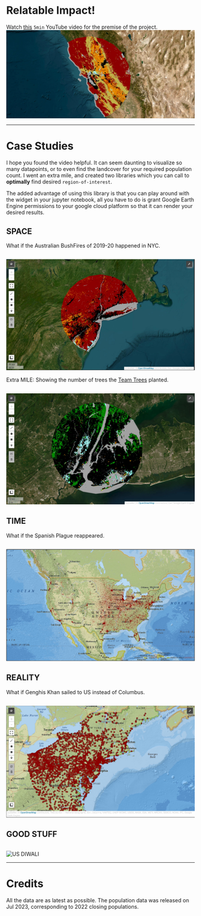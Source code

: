 # Relatable Impact!

Watch [this](https://youtu.be/UT_-BeZl2o4) `5min` YouTube video for the premise of the project.
[![bk2899](./assets/meta/thumbnail.jpeg)](https://www.youtube.com/watch?v=UT_-BeZl2o4)

---

# Case Studies

I hope you found the video helpful. It can seem daunting to visualize so many datapoints, or to even find the landcover for your required population count. I went an extra mile, and created two libraries which you can call to __optimally__ find desired `region-of-interest`.

The added advantage of using this library is that you can play around with the widget in your jupyter notebook, all you have to do is grant Google Earth Engine permissions to your google cloud platform so that it can render your desired results.

## SPACE

What if the Australian BushFires of 2019-20 happened in NYC.

```python

```

![NYC Bushfire](./assets/meta/nyc-bf.jpeg)

Extra MILE: Showing the number of trees the [Team Trees](https://teamtrees.org/) planted.

```python

```

![NYC TT](assets/meta/nyc-tt.jpeg)

## TIME

What if the Spanish Plague reappeared.

```python

```

![US Spanish Plague](./assets/meta/us-sp.jpeg)

## REALITY

What if Genghis Khan sailed to US instead of Columbus.

```python

```

![NYC Genghis Khan](./assets/meta/nyc-gk.jpeg)

## GOOD STUFF

```python

```

![US DIWALI](assets/meta/us-diwali.jpeg)

---

# Credits

All the data are as latest as possible. The population data was released on Jul 2023, corresponding to 2022 closing populations.

